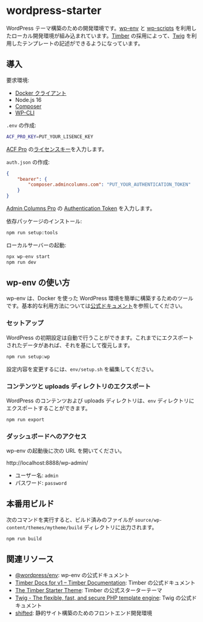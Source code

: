 # wordpress-starter

WordPress テーマ構築のための開発環境です。[wp-env](https://ja.wordpress.org/team/handbook/block-editor/reference-guides/packages/packages-env/) と [wp-scripts](https://developer.wordpress.org/block-editor/reference-guides/packages/packages-scripts/) を利用したローカル開発環境が組み込まれています。[Timber](https://upstatement.com/timber/) の採用によって、[Twig](https://twig.symfony.com/) を利用したテンプレートの記述ができるようになっています。

## 導入

要求環境:

- [Docker クライアント](https://hub.docker.com/editions/community/docker-ce-desktop-mac/)
- Node.js 16
- [Composer](https://getcomposer.org/)
- [WP-CLI](https://wp-cli.org/)

`.env` の作成:

```bash
ACF_PRO_KEY=PUT_YOUR_LISENCE_KEY
```

[ACF Pro](https://www.advancedcustomfields.com/pro/) の[ライセンスキー](https://www.advancedcustomfields.com/resources/how-to-activate/)を入力します。

`auth.json` の作成:

```json
{
	"bearer": {
		"composer.admincolumns.com": "PUT_YOUR_AUTHENTICATION_TOKEN"
	}
}
```

[Admin Columns Pro](https://www.admincolumns.com/) の [Authentication Token](https://docs.admincolumns.com/article/95-installing-via-composer#authentication-token) を入力します。

依存パッケージのインストール:

```bash
npm run setup:tools
```

ローカルサーバーの起動:

```bash
npx wp-env start
npm run dev
```

## wp-env の使い方

wp-env は、Docker を使った WordPress 環境を簡単に構築するためのツールです。基本的な利用方法については[公式ドキュメント](https://ja.wordpress.org/team/handbook/block-editor/reference-guides/packages/packages-env/)を参照してください。

### セットアップ

WordPress の初期設定は自動で行うことができます。これまでにエクスポートされたデータがあれば、それを基にして復元します。

```bash
npm run setup:wp
```

設定内容を変更するには、`env/setup.sh` を編集してください。

### コンテンツと uploads ディレクトリのエクスポート

WordPress のコンテンツおよび uploads ディレクトリは、`env` ディレクトリにエクスポートすることができます。

```bash
npm run export
```

### ダッシュボードへのアクセス

wp-env の起動後に次の URL を開いてください。

http://localhost:8888/wp-admin/

- ユーザー名: `admin`
- パスワード: `password`

## 本番用ビルド

次のコマンドを実行すると、ビルド済みのファイルが `source/wp-content/themes/mytheme/build` ディレクトリに出力されます。

```bash
npm run build
```

## 関連リソース

- [@wordpress/env](https://ja.wordpress.org/team/handbook/block-editor/reference-guides/packages/packages-env/): wp-env の公式ドキュメント
- [Timber Docs for v1 – Timber Documentation](https://timber.github.io/docs/): Timber の公式ドキュメント
- [The Timber Starter Theme](https://github.com/timber/starter-theme): Timber の公式スターターテーマ
- [Twig - The flexible, fast, and secure PHP template engine](https://twig.symfony.com/): Twig の公式ドキュメント
- [shifted](https://github.com/yuheiy/shifted): 静的サイト構築のためのフロントエンド開発環境
